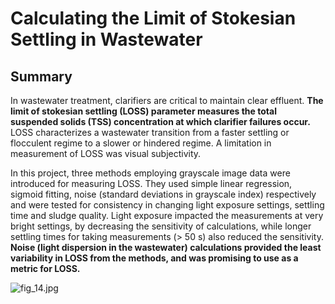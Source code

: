 # Calculating the Limit of Stokesian Settling in Wastewater

## Summary
In wastewater treatment, clarifiers are critical to maintain clear effluent. **The limit of stokesian settling (LOSS) parameter measures the total suspended solids (TSS) concentration at which clarifier failures occur.** LOSS characterizes a wastewater transition from a faster settling or flocculent regime to a slower or hindered regime. A limitation in measurement of LOSS was visual subjectivity. 

In this project, three methods employing grayscale image data were introduced for measuring LOSS. They used simple linear regression, sigmoid fitting, noise (standard deviations in grayscale index) respectively and were tested for consistency in changing light exposure settings, settling time and sludge quality. Light exposure impacted the measurements at very bright settings, by decreasing the sensitivity of calculations, while longer settling times for taking measurements (> 50 s) also reduced the sensitivity. **Noise (light dispersion in the wastewater) calculations provided the least variability in LOSS from the methods, and was promising to use as a metric for LOSS.**

![fig_14.jpg](attachment:fig_14.jpg)
